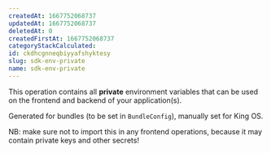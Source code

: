 ```yaml
---
createdAt: 1667752068737
updatedAt: 1667752068737
deletedAt: 0
createdFirstAt: 1667752068737
categoryStackCalculated: 
id: ckdhcgnneqbiyyafshyktesy
slug: sdk-env-private
name: sdk-env-private
---
```


This operation contains all **private** environment variables that can be used on the frontend and backend of your application(s).

Generated for bundles (to be set in `BundleConfig`), manually set for King OS.

NB: make sure not to import this in any frontend operations, because it may contain private keys and other secrets!

